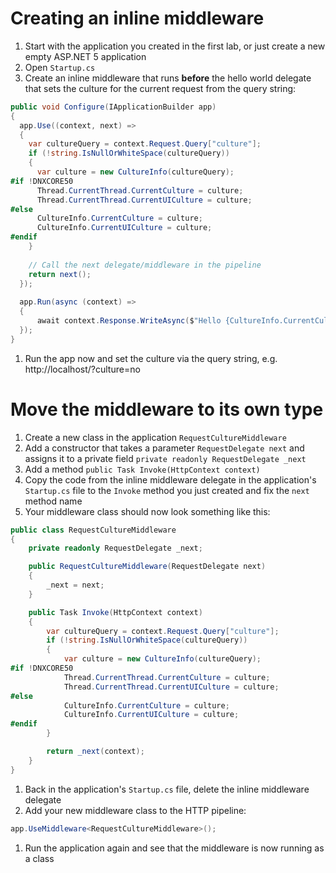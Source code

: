 # Creating an inline middleware
1. Start with the application you created in the first lab, or just create a new empty ASP.NET 5 application
1. Open `Startup.cs`
1. Create an inline middleware that runs **before** the hello world delegate that sets the culture for the current request from the query string:
  
  ``` C#
  public void Configure(IApplicationBuilder app)
  {
    app.Use((context, next) =>
    {
      var cultureQuery = context.Request.Query["culture"];
      if (!string.IsNullOrWhiteSpace(cultureQuery))
      {
        var culture = new CultureInfo(cultureQuery);
  #if !DNXCORE50
        Thread.CurrentThread.CurrentCulture = culture;
        Thread.CurrentThread.CurrentUICulture = culture;
  #else
        CultureInfo.CurrentCulture = culture;
        CultureInfo.CurrentUICulture = culture;
  #endif
      }
      
      // Call the next delegate/middleware in the pipeline
      return next();
    });
    
    app.Run(async (context) =>
    {
        await context.Response.WriteAsync($"Hello {CultureInfo.CurrentCulture.DisplayName}");
    });
  }
  ```
  
1. Run the app now and set the culture via the query string, e.g. http://localhost/?culture=no


# Move the middleware to its own type
1. Create a new class in the application `RequestCultureMiddleware`
1. Add a constructor that takes a parameter `RequestDelegate next` and assigns it to a private field `private readonly RequestDelegate _next`
1. Add a method `public Task Invoke(HttpContext context)`
1. Copy the code from the inline middleware delegate in the application's `Startup.cs` file to the `Invoke` method you just created and fix the `next` method name
1. Your middleware class should now look something like this:

  ``` C#
  public class RequestCultureMiddleware
  {
      private readonly RequestDelegate _next;
  
      public RequestCultureMiddleware(RequestDelegate next)
      {
          _next = next;
      }
  
      public Task Invoke(HttpContext context)
      {
          var cultureQuery = context.Request.Query["culture"];
          if (!string.IsNullOrWhiteSpace(cultureQuery))
          {
              var culture = new CultureInfo(cultureQuery);
  #if !DNXCORE50
              Thread.CurrentThread.CurrentCulture = culture;
              Thread.CurrentThread.CurrentUICulture = culture;
  #else
              CultureInfo.CurrentCulture = culture;
              CultureInfo.CurrentUICulture = culture;
  #endif
          }
  
          return _next(context);
      }
  }
  ```
  
1. Back in the application's `Startup.cs` file, delete the inline middleware delegate
1. Add your new middleware class to the HTTP pipeline:

  ``` C#
  app.UseMiddleware<RequestCultureMiddleware>();
  ```
  
1. Run the application again and see that the middleware is now running as a class
